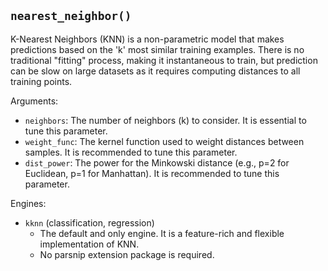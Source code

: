 ## `nearest_neighbor()`

K-Nearest Neighbors (KNN) is a non-parametric model that makes predictions based on the 'k' most similar training examples. There is no traditional "fitting" process, making it instantaneous to train, but prediction can be slow on large datasets as it requires computing distances to all training points.

Arguments:
* `neighbors`: The number of neighbors (k) to consider. It is essential to tune this parameter.
* `weight_func`: The kernel function used to weight distances between samples. It is recommended to tune this parameter.
* `dist_power`: The power for the Minkowski distance (e.g., p=2 for Euclidean, p=1 for Manhattan). It is recommended to tune this parameter.

Engines:
* `kknn` (classification, regression)
    - The default and only engine. It is a feature-rich and flexible implementation of KNN.
    - No parsnip extension package is required.

